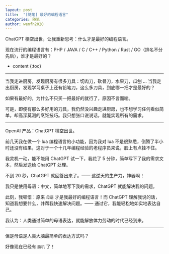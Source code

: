 ```yaml
---
layout: post
title:  "[随笔] 最好的编程语言"
categories: 随笔
author: wenfh2020
---
```


ChatGPT 横空出世，让我重新思考：什么才是最好的编程语言。

现在流行的编程语言有：PHP / JAVA / C / C++ / Python / Rust / GO（排名不分先后），谁才是最好的？



* content
{:toc}

---

当我走进厨房，发现厨房有很多刀具：切肉刀，砍骨刀，水果刀，瓜刨 ... 当我走出厨房，发现学习桌子上还有铅笔刀，这么多刀具，到底哪一把才是最好的？

如果有最好的，为什么不只买一把最好的就行了，原因不言而喻。

可是，即便有那么多好用的刀具，我仍然没兴趣走进厨房，也不想学习任何看似简单，却高深莫测的烹饪技巧。我只想张口说说话，就能实现所有的需求。

---

OpenAI 产品：ChatGPT 横空出世。

前几天我在做一个 lua 编程语言的小功能，因为我对 lua 不是很熟悉，倒腾了半小时还没有结果，这对于一个十几年编程经验的老程序员来说，脸上有点挂不住。

我灵机一动，能不能用 ChatGPT 试一下，我花了 5 分钟，简单写下了我的需求文本，然后发送给 ChatGPT 处理。

不到 20 秒，ChatGPT 就回答出来了。—— 这逆天的生产力，神器啊！

我只是使用母语：中文，简单地写下我的需求，ChatGPT 就能解决我的问题。

此刻，我顿悟：原来 `母语` 才是我最好的编程语言！而 ChatGPT 理解我说的话，知道我想要什么，并帮我快速解决问题。—— 通过它，我能轻松地如实地表达自己。

我认为：人类通过简单的母语表达，就能解放体力劳动的时代已经到来。

---

但是母语是人类大脑最简单的表达方式吗？

好像现在已经有 `脑机` 了！
